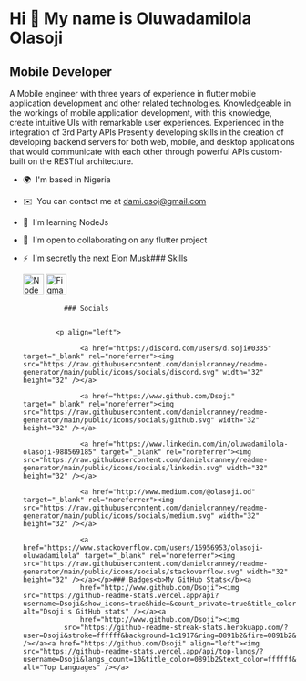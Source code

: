 Hi 👋 My name is Oluwadamilola Olasoji
======================================

Mobile Developer
----------------

A Mobile engineer with three years of experience in flutter mobile application development and other related technologies. Knowledgeable in the workings of mobile application development, with this knowledge, create intuitive UIs with remarkable user experiences. Experienced in the integration of 3rd Party APIs Presently developing skills in the creation of developing backend servers for both web, mobile, and desktop applications that would communicate with each other through powerful APIs custom-built on the RESTful architecture.

*   🌍  I'm based in Nigeria
*   ✉️  You can contact me at [dami.osoj@gmail.com](mailto:dami.osoj@gmail.com)
*   🧠  I'm learning NodeJs
*   🤝  I'm open to collaborating on any flutter project
*   ⚡  I'm secretly the next Elon Musk### Skills<p align="left">
                                <a href="https://nodejs.org/en/" target="_blank" rel="noreferrer"><img src="https://raw.githubusercontent.com/danielcranney/readme-generator/main/public/icons/skills/nodejs-colored.svg" width="36" height="36" alt="NodeJS" /></a>
                                <a href="https://www.figma.com/" target="_blank" rel="noreferrer"><img src="https://raw.githubusercontent.com/danielcranney/readme-generator/main/public/icons/skills/figma-colored.svg" width="36" height="36" alt="Figma" /></a>
                    </p>
                    
                  ### Socials
                  
                  
                <p align="left">
                          
                      <a href="https://discord.com/users/d.soji#0335" target="_blank" rel="noreferrer"><img src="https://raw.githubusercontent.com/danielcranney/readme-generator/main/public/icons/socials/discord.svg" width="32" height="32" /></a>
                          
                      <a href="https://www.github.com/Dsoji" target="_blank" rel="noreferrer"><img src="https://raw.githubusercontent.com/danielcranney/readme-generator/main/public/icons/socials/github.svg" width="32" height="32" /></a>
                          
                      <a href="https://www.linkedin.com/in/oluwadamilola-olasoji-988569185" target="_blank" rel="noreferrer"><img src="https://raw.githubusercontent.com/danielcranney/readme-generator/main/public/icons/socials/linkedin.svg" width="32" height="32" /></a>
                          
                      <a href="http://www.medium.com/@olasoji.od" target="_blank" rel="noreferrer"><img src="https://raw.githubusercontent.com/danielcranney/readme-generator/main/public/icons/socials/medium.svg" width="32" height="32" /></a>
                          
                      <a href="https://www.stackoverflow.com/users/16956953/olasoji-oluwadamilola" target="_blank" rel="noreferrer"><img src="https://raw.githubusercontent.com/danielcranney/readme-generator/main/public/icons/socials/stackoverflow.svg" width="32" height="32" /></a></p>### Badges<b>My GitHub Stats</b><a
                      href="http://www.github.com/Dsoji"><img src="https://github-readme-stats.vercel.app/api?username=Dsoji&show_icons=true&hide=&count_private=true&title_color=0891b2&text_color=ffffff&icon_color=0891b2&bg_color=1c1917&hide_border=true&show_icons=true" alt="Dsoji's GitHub stats" /></a><a
                      href="http://www.github.com/Dsoji"><img
                  src="https://github-readme-streak-stats.herokuapp.com/?user=Dsoji&stroke=ffffff&background=1c1917&ring=0891b2&fire=0891b2&currStreakNum=ffffff&currStreakLabel=0891b2&sideNums=ffffff&sideLabels=ffffff&dates=ffffff&hide_border=true" /></a><a href="https://github.com/Dsoji" align="left"><img src="https://github-readme-stats.vercel.app/api/top-langs/?username=Dsoji&langs_count=10&title_color=0891b2&text_color=ffffff&icon_color=0891b2&bg_color=1c1917&hide_border=true&locale=en&custom_title=Top%20%Languages" alt="Top Languages" /></a>
